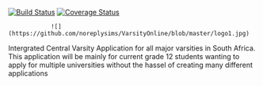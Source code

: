 [![Build Status](https://travis-ci.org/noreplysims/VarsityOnline.svg?branch=master)](https://travis-ci.org/noreplysims/VarsityOnline)
[![Coverage Status](https://coveralls.io/repos/github/noreplysims/VarsityOnline/badge.svg)](https://coveralls.io/github/noreplysims/VarsityOnline)

                ![](https://github.com/noreplysims/VarsityOnline/blob/master/logo1.jpg)
           
           
Intergrated Central Varsity Application for all major varsities in South Africa.
This application will be mainly for current grade 12 students wanting to apply for multiple universities without the hassel of creating many different applications
